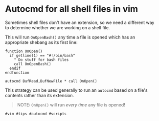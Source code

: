 # Autocmd for all shell files in vim

Sometimes shell files don't have an extension, so we need a different way to determine whether
we are working on a shell file.

This will run `OnOpenBash()` any time a file is opened which has an appropriate shebang as its
first line:
```vim
function OnOpen()
  if getline(1) == "#!/bin/bash"
    " Do stuff for bash files
    call OnOpenBash()
  endif
endfunction

autocmd BufRead,BufNewFile * call OnOpen()
```

This strategy can be used generally to run an `autocmd` based on a file's contents rather than
its extension.

> NOTE: `OnOpen()` will run *every time* any file is opened!

    #vim #tips #autocmd #scripts
